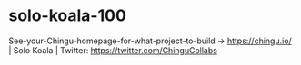 # solo-koala-100
See-your-Chingu-homepage-for-what-project-to-build -> https://chingu.io/ | Solo Koala | Twitter: https://twitter.com/ChinguCollabs
